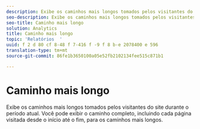 ```yaml
---
description: Exibe os caminhos mais longos tomados pelos visitantes do site durante o período atual. Você pode exibir o caminho completo, incluindo cada página visitada desde o início até o fim, para os caminhos mais longos.
seo-description: Exibe os caminhos mais longos tomados pelos visitantes do site durante o período atual. Você pode exibir o caminho completo, incluindo cada página visitada desde o início até o fim, para os caminhos mais longos.
seo-title: Caminho mais longo
solution: Analytics
title: Caminho mais longo
topic: 'Relatórios  '
uuid: f 2 d 80 cf 8-48 f 7-416 f -9 f 8 b-e 2078400 e 596
translation-type: tm+mt
source-git-commit: 86fe1b3650100a05e52fb2102134fee515c871b1

---
```



# Caminho mais longo

Exibe os caminhos mais longos tomados pelos visitantes do site durante o período atual. Você pode exibir o caminho completo, incluindo cada página visitada desde o início até o fim, para os caminhos mais longos.

